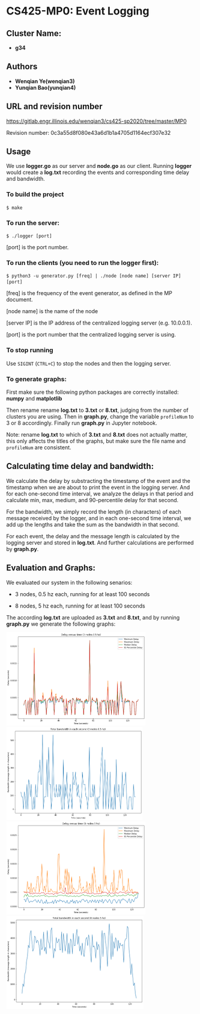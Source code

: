 # CS425-MP0: Event Logging

## Cluster Name:

* **g34**

## Authors

* **Wenqian Ye(wenqian3)** 
* **Yunqian Bao(yunqian4)**

## URL and revision number

https://gitlab.engr.illinois.edu/wenqian3/cs425-sp2020/tree/master/MP0

Revision number: 0c3a55d8f080e43a6d1b1a4705d1164ecf307e32

## Usage

We use **logger.go** as our server and **node.go** as our client. Running **logger** would create a **log.txt** recording the events and corresponding time delay and bandwidth.

### To build the project
```
$ make
```

### To run the server:
```
$ ./logger [port]
```
[port] is the port number.

### To run the clients (you need to run the logger first):
```
$ python3 -u generator.py [freq] | ./node [node name] [server IP] [port]
```
[freq] is the frequency of the event generator, as defined in the MP document.

[node name] is the name of the node

[server IP] is the IP address of the centralized logging server (e.g. 10.0.0.1).

[port] is the port number that the centralized logging server is using.

### To stop running
Use `SIGINT` (`CTRL+C`) to stop the nodes and then the logging server.

### To generate graphs:
First make sure the following python packages are correctly installed: **numpy** and **matplotlib**

Then rename rename **log.txt** to **3.txt** or **8.txt**, judging from the number of clusters you are using. Then in **graph.py**, change the variable `profileNum` to 3 or 8 accordingly. Finally run **graph.py** in Jupyter notebook. 

Note: rename **log.txt** to which of **3.txt** and **8.txt** does not actually matter, this only affects the titles of the graphs, but make sure the file name and `profileNum` are consistent.

## Calculating time delay and bandwidth:
We calculate the delay by substracting the timestamp of the event and the timestamp when we are about to print the event in the logging server. And for each one-second time interval, we analyze the delays in that period and calculate min, max, medium, and 90-percentile delay for that second.

For the bandwidth, we simply record the length (in characters) of each message received by the logger, and in each one-second time interval, we add up the lengths and take the sum as the bandwidth in that second.

For each event, the delay and the message length is calculated by the logging server and stored in **log.txt**. And further calculations are performed by **graph.py**.

## Evaluation and Graphs:

We evaluated our system in the following senarios:

* 3 nodes, 0.5 hz each, running for at least 100 seconds

* 8 nodes, 5 hz each, running for at least 100 seconds

The according **log.txt** are uploaded as **3.txt** and **8.txt**, and by running **graph.py** we generate the following graphs:

<img src="graphs/3-time.png" style="zoom:50%;" />

<img src="graphs/3-bandwidth.png" style="zoom:50%;" />

<img src="graphs/8-time.png" style="zoom:50%;" />

<img src="graphs/8-bandwidth.png" style="zoom:50%;" />


